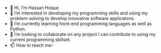 - 👋 Hi, I’m Hassan Hoque
- 👀 I’m interested in developing my programming skills and using my problem-solving to develop innovative software applicatons.
- 🌱 I’m currently learning front-end programming languages as well as Python.
- 💞️ I’m looking to collaborate on any project I can contribute to using my current programming skillset.
- 📫 How to reach me-

<!---
hhoque1790/hhoque1790 is a ✨ special ✨ repository because its `README.md` (this file) appears on your GitHub profile.
You can click the Preview link to take a look at your changes.
--->
